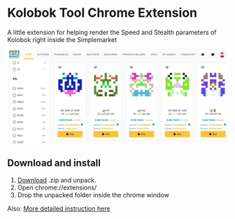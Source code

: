 # Kolobok Tool Chrome Extension
A little extension for helping render the Speed and Stealth parameters of Kolobok right inside the Simplemarket

![Screenshot](https://github.com/dravicenna/kolobok_chrome_tool/blob/main/screen_kolobok.jpg)

## Download and install
1. [Download](https://github.com/dravicenna/kolobok_chrome_tool/blob/58787a9025ecf26d967f7897b0bb6ac289fcafd6/chrome_kolobok_ext.zip) .zip and unpack.
2. Open chrome://extensions/
3. Drop the unpacked folder inside the chrome window

Also:
[More detailed instruction here](https://www.thesslstore.com/blog/install-a-chrome-extension)
